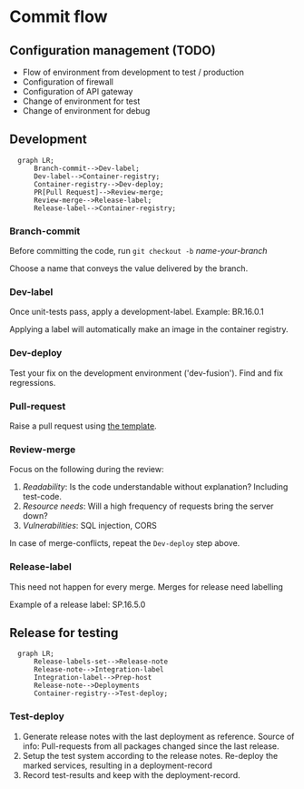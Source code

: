 # Commit flow

## Configuration management (TODO)

- Flow of environment from development to test / production
- Configuration of firewall
- Configuration of API gateway
- Change of environment for test
- Change of environment for debug

## Development

```mermaid
  graph LR;
      Branch-commit-->Dev-label;
      Dev-label-->Container-registry;
      Container-registry-->Dev-deploy;
      PR[Pull Request]-->Review-merge;
      Review-merge-->Release-label;
      Release-label-->Container-registry;
```

### Branch-commit

Before committing the code, run `git checkout -b` _name-your-branch_

Choose a name that conveys the value delivered by the branch.

### Dev-label

Once unit-tests pass, apply a development-label.
Example: BR.16.0.1

Applying a label will automatically make an image in the container registry.

### Dev-deploy

Test your fix on the development environment ('dev-fusion'). Find and fix regressions.

### Pull-request

Raise a pull request using [the template](https://github.com/numocityadmin/nodejs-template/blob/main/.github/pull_request_template.md).

### Review-merge

Focus on the following during the review:

1. _Readability_: Is the code understandable without explanation? Including test-code.
1. _Resource needs_: Will a high frequency of requests bring the server down?
1. _Vulnerabilities_: SQL injection, CORS

In case of merge-conflicts, repeat the `Dev-deploy` step above.

### Release-label

This need not happen for every merge. Merges for release need labelling

Example of a release label: SP.16.5.0

## Release for testing

```mermaid
  graph LR;
      Release-labels-set-->Release-note
      Release-note-->Integration-label
      Integration-label-->Prep-host
      Release-note-->Deployments
      Container-registry-->Test-deploy;
```

### Test-deploy

1. Generate release notes with the last deployment as reference. Source of info: Pull-requests from all packages changed since the last release.
1. Setup the test system according to the release notes. Re-deploy the marked services, resulting in a deployment-record
1. Record test-results and keep with the deployment-record.
